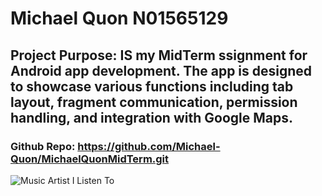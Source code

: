 # Michael Quon N01565129
## Project Purpose: IS my MidTerm ssignment for Android app development. The app is designed to showcase various functions including tab layout, fragment communication, permission handling, and integration with Google Maps.
### Github Repo: https://github.com/Michael-Quon/MichaelQuonMidTerm.git
![Music Artist I Listen To](https://media.pitchfork.com/photos/5f08e1ae9f0d624cf3ecafc7/1:1/w_4500,h_4500,c_limit/legends%20never%20die_juice%20wrld.jpg)
